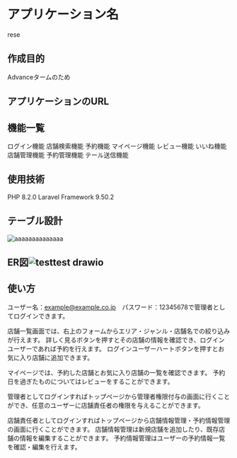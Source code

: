 # アプリケーション名
rese

## 作成目的
Advanceタームのため

## アプリケーションのURL

## 機能一覧
ログイン機能
店舗検索機能
予約機能
マイページ機能
レビュー機能
いいね機能
店舗管理機能
予約管理機能
テール送信機能

## 使用技術
PHP 8.2.0
Laravel Framework 9.50.2

## テーブル設計
![aaaaaaaaaaaaaa](https://user-images.githubusercontent.com/116257054/228525287-8262c0fb-b698-4494-a71b-b149af4bdcb6.png)

## ER図![testtest drawio](https://user-images.githubusercontent.com/116257054/228525345-97d3063e-f66f-4807-befa-a55624bcb8ed.png)

## 使い方
ユーザー名：example@example.co.jp　パスワード：12345678で管理者としてログインできます。

店舗一覧画面では、右上のフォームからエリア・ジャンル・店舗名での絞り込みが行えます。
詳しく見るボタンを押すとその店舗の情報を確認でき、ログインユーザーであれば予約を行えます。
ログインユーザーハートボタンを押すとお気に入り店舗に追加できます。

マイページでは、予約した店舗とお気に入り店舗の一覧を確認できます。
予約日を過ぎたものについてはレビューをすることができます。

管理者としてログインすればトップページから管理者権限付与の画面に行くことができ、任意のユーザーに店舗責任者の権限を与えることができます。

店舗責任者としてログインすればトップページから店舗情報管理・予約情報管理の画面に行くことができます。
店舗情報管理は新規店舗を追加したり、既存店舗の情報を編集することができます。
予約情報管理はユーザーの予約情報一覧を確認・編集を行えます。
